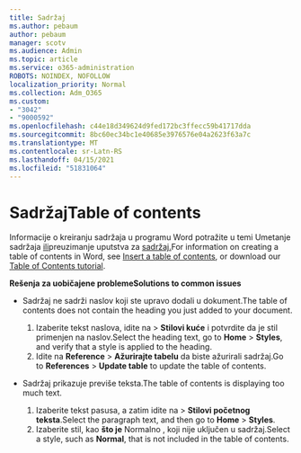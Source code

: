 ```yaml
---
title: Sadržaj
ms.author: pebaum
author: pebaum
manager: scotv
ms.audience: Admin
ms.topic: article
ms.service: o365-administration
ROBOTS: NOINDEX, NOFOLLOW
localization_priority: Normal
ms.collection: Adm_O365
ms.custom:
- "3042"
- "9000592"
ms.openlocfilehash: c44e18d349624d9fed172bc3ffecc59b41717dda
ms.sourcegitcommit: 8bc60ec34bc1e40685e3976576e04a2623f63a7c
ms.translationtype: MT
ms.contentlocale: sr-Latn-RS
ms.lasthandoff: 04/15/2021
ms.locfileid: "51831064"
---
```

# <a name="table-of-contents"></a><span data-ttu-id="f7acd-102">Sadržaj</span><span class="sxs-lookup"><span data-stu-id="f7acd-102">Table of contents</span></span>

<span data-ttu-id="f7acd-103">Informacije o kreiranju sadržaja u programu Word potražite u temi Umetanje sadržaja [ili](https://support.office.com/article/882e8564-0edb-435e-84b5-1d8552ccf0c0)preuzimanje uputstva za [sadržaj.](https://go.microsoft.com/fwlink/?linkid=2065106)</span><span class="sxs-lookup"><span data-stu-id="f7acd-103">For information on creating a table of contents in Word, see [Insert a table of contents](https://support.office.com/article/882e8564-0edb-435e-84b5-1d8552ccf0c0), or download our [Table of Contents tutorial](https://go.microsoft.com/fwlink/?linkid=2065106).</span></span>

<span data-ttu-id="f7acd-104">**Rešenja za uobičajene probleme**</span><span class="sxs-lookup"><span data-stu-id="f7acd-104">**Solutions to common issues**</span></span>

- <span data-ttu-id="f7acd-105">Sadržaj ne sadrži naslov koji ste upravo dodali u dokument.</span><span class="sxs-lookup"><span data-stu-id="f7acd-105">The table of contents does not contain the heading you just added to your document.</span></span>
  1. <span data-ttu-id="f7acd-106">Izaberite tekst naslova, idite na   >  **Stilovi kuće** i potvrdite da je stil primenjen na naslov.</span><span class="sxs-lookup"><span data-stu-id="f7acd-106">Select the heading text, go to **Home** > **Styles**, and verify that a style is applied to the heading.</span></span>
  2. <span data-ttu-id="f7acd-107">Idite na **Reference**  >  **Ažurirajte tabelu** da biste ažurirali sadržaj.</span><span class="sxs-lookup"><span data-stu-id="f7acd-107">Go to **References** > **Update table** to update the table of contents.</span></span>

- <span data-ttu-id="f7acd-108">Sadržaj prikazuje previše teksta.</span><span class="sxs-lookup"><span data-stu-id="f7acd-108">The table of contents is displaying too much text.</span></span> 
  1. <span data-ttu-id="f7acd-109">Izaberite tekst pasusa, a zatim idite na  >  **Stilovi početnog teksta**.</span><span class="sxs-lookup"><span data-stu-id="f7acd-109">Select the paragraph text, and then go to **Home** > **Styles**.</span></span>
  2. <span data-ttu-id="f7acd-110">Izaberite stil, kao **što je** Normalno , koji nije uključen u sadržaj.</span><span class="sxs-lookup"><span data-stu-id="f7acd-110">Select a style, such as **Normal**, that is not included in the table of contents.</span></span>